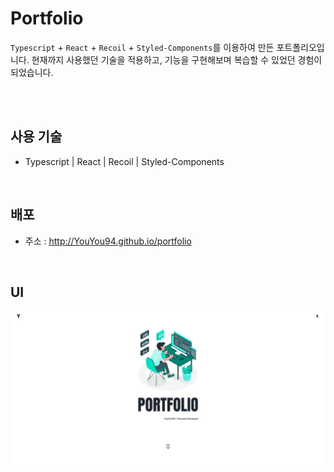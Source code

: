# Portfolio

`Typescript` + `React` + `Recoil` + `Styled-Components`를 이용하여 만든 포트폴리오입니다. 현재까지 사용했던 기술을 적용하고, 기능을 구현해보며 복습할 수 있었던 경험이 되었습니다.

<br/>
<br/>

## 사용 기술

- Typescript | React | Recoil | Styled-Components

</br>

## 배포

- 주소 : http://YouYou94.github.io/portfolio

</br>

## UI

<img src='src/assets/project/portfolio.png' alt="시작 화면">
